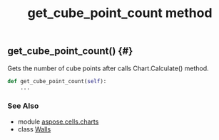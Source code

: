 ﻿---
title: get_cube_point_count method
second_title: Aspose.Cells for Python via .NET API References
description: 
type: docs
weight: 20
url: /aspose.cells.charts/walls/get_cube_point_count/
is_root: false
---

## get_cube_point_count() {#}

Gets the number of cube points after calls Chart.Calculate() method.



```python
def get_cube_point_count(self):
    ...
```





### See Also
* module [aspose.cells.charts](../../)
* class [Walls](/cells/python-net/aspose.cells.charts/walls)
